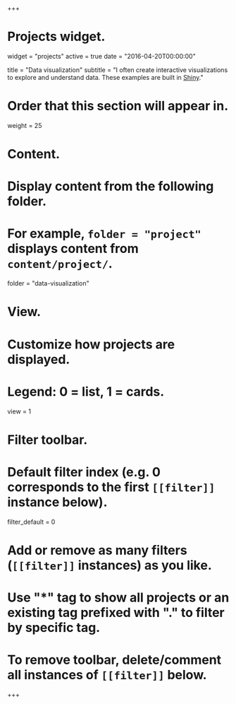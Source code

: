 +++
# Projects widget.
widget = "projects"
active = true
date = "2016-04-20T00:00:00"

title = "Data visualization"
subtitle = "I often create interactive visualizations to explore and understand data. These examples are built in [Shiny](https://shiny.rstudio.com/)."

# Order that this section will appear in.
weight = 25

# Content.
# Display content from the following folder.
# For example, `folder = "project"` displays content from `content/project/`.
folder = "data-visualization"

# View.
# Customize how projects are displayed.
# Legend: 0 = list, 1 = cards.
view = 1

# Filter toolbar.

# Default filter index (e.g. 0 corresponds to the first `[[filter]]` instance below).
filter_default = 0

# Add or remove as many filters (`[[filter]]` instances) as you like.
# Use "*" tag to show all projects or an existing tag prefixed with "." to filter by specific tag.
# To remove toolbar, delete/comment all instances of `[[filter]]` below.

+++
